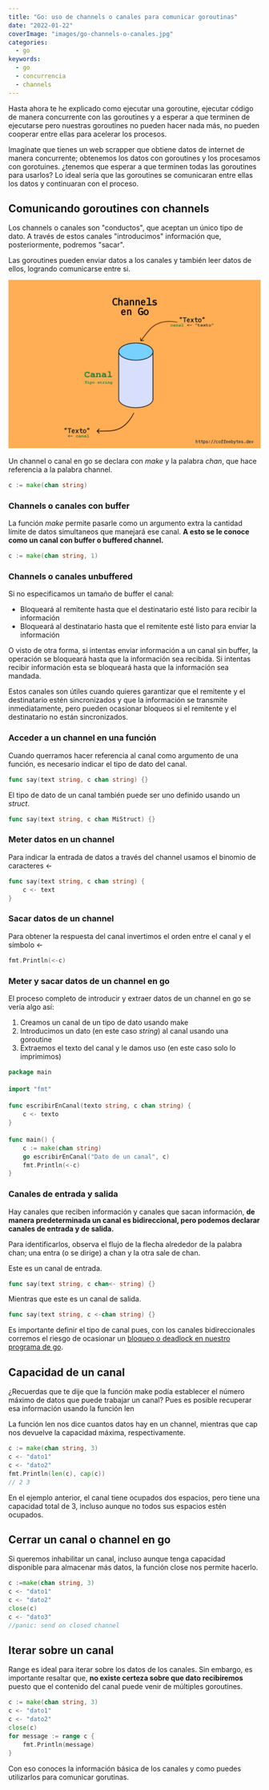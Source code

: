 ```yaml
---
title: "Go: uso de channels o canales para comunicar goroutinas"
date: "2022-01-22"
coverImage: "images/go-channels-o-canales.jpg"
categories:
  - go
keywords:
  - go
  - concurrencia
  - channels
---
```


Hasta ahora te he explicado como ejecutar una goroutine, ejecutar código de
manera concurrente con las goroutines y a esperar a que terminen de ejecutarse
pero nuestras goroutines no pueden hacer nada más, no pueden cooperar entre
ellas para acelerar los procesos.

Imagínate que tienes un web scrapper que obtiene datos de internet de manera
concurrente; obtenemos los datos con goroutines y los procesamos con gorotuines.
¿tenemos que esperar a que terminen todas las goroutines para usarlos? Lo ideal
sería que las goroutines se comunicaran entre ellas los datos y continuaran con
el proceso.

## Comunicando goroutines con channels

Los channels o canales son "conductos", que aceptan un único tipo de dato. A
través de estos canales "introducimos" información que, posteriormente, podremos
"sacar".

Las goroutines pueden enviar datos a los canales y también leer datos de ellos,
logrando comunicarse entre si.

![Esquema del funcionamiento de un channel en go](images/channels-en-go.jpg
"Esquema básico del funcionamiento de los channels o canales en Go")


Un channel o canal en go se declara con *make* y la palabra *chan*, que hace
referencia a la palabra channel.

```go
c := make(chan string)
```

### Channels o canales con buffer

La función *make* permite pasarle como un argumento extra la cantidad límite de
datos simultaneos que manejará ese canal. **A esto se le conoce como un canal
con buffer o buffered channel.**

```go
c := make(chan string, 1)
```

### Channels o canales unbuffered

Si no especificamos un tamaño de buffer el canal:

- Bloqueará al remitente hasta que el destinatario esté listo para recibir la información
- Bloqueará al destinatario hasta que el remitente esté listo para enviar la información

O visto de otra forma, si intentas enviar información a un canal sin buffer, la operación se bloqueará  hasta que la información sea recibida. Si intentas recibir información esta se bloqueará hasta que la información sea mandada.

Estos canales son útiles cuando quieres garantizar que el remitente y el destinatario estén sincronizados y que la información se transmite inmediatamente, pero pueden ocasionar bloqueos si el remitente y el destinatario no están sincronizados.

### Acceder a un channel en una función

Cuando querramos hacer referencia al canal como argumento de una función, es
necesario indicar el tipo de dato del canal.

```go
func say(text string, c chan string) {}
```

El tipo de dato de un canal también puede ser uno definido usando un _struct_.

```go
func say(text string, c chan MiStruct) {}
```

### Meter datos en un channel

Para indicar la entrada de datos a través del channel usamos el binomio de caracteres <-

```go
func say(text string, c chan string) {
    c <- text
}
```

### Sacar datos de un channel

Para obtener la respuesta del canal invertimos el orden entre el canal y el
símbolo <-

```go
fmt.Println(<-c)
```

### Meter y sacar datos de un channel en go

El proceso completo de introducir y extraer datos de un channel en go se vería
algo así:

1. Creamos un canal de un tipo de dato usando make
2. Introducimos un dato (en este caso _string_) al canal usando una
   goroutine
3. Extraemos el texto del canal y le damos uso (en este caso solo lo imprimimos)

```go
package main

import "fmt"

func escribirEnCanal(texto string, c chan string) {
	c <- texto
}

func main() {
	c := make(chan string)
	go escribirEnCanal("Dato de un canal", c)
	fmt.Println(<-c)
}
```

### Canales de entrada y salida

Hay canales que reciben información y canales que sacan información, **de manera
predeterminada un canal es bidireccional, pero podemos declarar canales de
entrada y de salida.**

Para identificarlos, observa el flujo de la flecha alrededor de la palabra chan;
una entra (o se dirige) a chan y la otra sale de chan.

Este es un canal de entrada.

```go
func say(text string, c chan<- string) {}
```

Mientras que este es un canal de salida.

```go
func say(text string, c <-chan string) {}
```

Es importante definir el tipo de canal pues, con los canales bidireccionales
corremos el riesgo de ocasionar un [bloqueo o deadlock en nuestro programa de go](/go-channels-entendiendo-los-deadlocks-o-puntos-muertos/).

## Capacidad de un canal

¿Recuerdas que te dije que la función make podía establecer el número máximo de
datos que puede trabajar un canal? Pues es posible recuperar esa información usando la función len

La función len nos dice cuantos datos hay en un channel, mientras que cap nos devuelve la
capacidad máxima, respectivamente.

```go
c := make(chan string, 3)
c <- "dato1"
c <- "dato2"
fmt.Println(len(c), cap(c))
// 2 3
```

En el ejemplo anterior, el canal tiene ocupados dos espacios, pero tiene una capacidad total de 3, incluso aunque no todos sus espacios estén ocupados.

## Cerrar un canal o channel en go

Si queremos inhabilitar un canal, incluso aunque tenga capacidad disponible para
almacenar más datos, la función close nos permite hacerlo.

```go
c :=make(chan string, 3) 
c <- "dato1" 
c <- "dato2" 
close(c)
c <- "dato3"
//panic: send on closed channel
```

## Iterar sobre un canal

Range es ideal para iterar sobre los datos de los canales. Sin embargo, es importante resaltar que, **no
existe certeza sobre que dato recibiremos** puesto que el contenido del canal
puede venir de múltiples goroutines.

```go
c := make(chan string, 3)
c <- "dato1"
c <- "dato2"
close(c)
for message := range c {
	fmt.Println(message)
}
```

Con eso conoces la información básica de los canales y como puedes utilizarlos para comunicar gorutinas.

